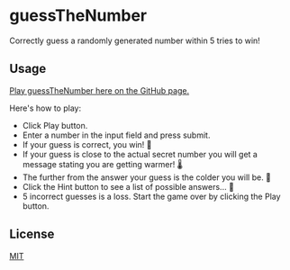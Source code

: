 # guessTheNumber

Correctly guess a randomly generated number within 5 tries to win!

## Usage

[Play guessTheNumber here on the GitHub page.](https://am-hernandez.github.io/guessTheNumber/)

Here's how to play:

- Click Play button.
- Enter a number in the input field and press submit.
- If your guess is correct, you win! 🎉
- If your guess is close to the actual secret number you will get a message stating you are getting warmer! 🌡️
- The further from the answer your guess is the colder you will be. 🥶
- Click the Hint button to see a list of possible answers... 🤔
- 5 incorrect guesses is a loss. Start the game over by clicking the Play button.

## License

[MIT](https://choosealicense.com/licenses/mit/)

